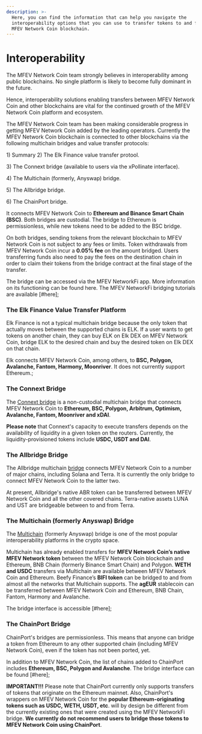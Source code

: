 ```yaml
---
description: >-
  Here, you can find the information that can help you navigate the
  interoperability options that you can use to transfer tokens to and from the
  MFEV Network Coin blockchain.
---
```


# Interoperability

The MFEV Network Coin team strongly believes in interoperability among public blockchains. No single platform is likely to become fully dominant in the future.

Hence, interoperability solutions enabling transfers between MFEV Network Coin and other blockchains are vital for the continued growth of the MFEV Network Coin platform and ecosystem.&#x20;

The MFEV Network Coin team has been making considerable progress in getting MFEV Network Coin added by the leading operators. Currently the MFEV Network Coin blockchain is connected to other blockchains via the following multichain bridges and value transfer protocols:

1\) Summary
2\) The Elk Finance value transfer protool.

3\) The Connext bridge (available to users via the xPollinate interface).

4\) The Multichain (formerly, Anyswap) bridge.

5\) The Allbridge bridge.

6\) The ChainPort bridge.

It connects MFEV Network Coin to **Ethereum and Binance Smart Chain (BSC)**. Both bridges are custodial. The bridge to Ethereum is permissionless, while new tokens need to be added to the BSC bridge.

On both bridges, sending tokens from the relevant blockchain to MFEV Network Coin is not subject to any fees or limits. Token withdrawals from MFEV Network Coin incur a **0.05% fee** on the amount bridged. Users transferring funds also need to pay the fees on the destination chain in order to claim their tokens from the bridge contract at the final stage of the transfer. &#x20;

The bridge can be accessed via the MFEV NetworkFi app. More information on its functioning can be found here. The MFEV NetworkFi bridging tutorials are available [#here];

### The Elk Finance Value Transfer Platform

Elk Finance is not a typical multichain bridge because the only token that actually moves between the supported chains is ELK. If a user wants to get tokens on another chain, they can buy ELK on Elk DEX on MFEV Network Coin, bridge ELK to the desired chain and buy the desired token on Elk DEX on that chain.

Elk connects MFEV Network Coin, among others, to **BSC, Polygon, Avalanche, Fantom, Harmony, Moonriver**. It does not currently support Ethereum.;

### The Connext Bridge

The [Connext bridge](https://bridge.connext.network) is a non-custodial multichain bridge that connects MFEV Network Coin to **Ethereum, BSC, Polygon, Arbitrum, Optimism, Avalanche, Fantom, Moonriver and xDAI**.

**Please note** that Connext's capacity to execute transfers depends on the availability of liquidity in a given token on the routers. Currently, the liquidity-provisioned tokens include **USDC, USDT and DAI**.

### The Allbridge Bridge

The Allbridge multichain [bridge](https://app.allbridge.io/bridge) connects MFEV Network Coin to a number of major chains, including Solana and Terra. It is currently the only bridge to connect MFEV Network Coin to the latter two.

At present, Allbridge's native ABR token can be transferred between MFEV Network Coin and all the other covered chains. Terra-native assets LUNA and UST are bridgeable between to and from Terra. &#x20;

### The Multichain (formerly Anyswap) Bridge

The [Multichain](https://multichain.org) (formerly Anyswap) bridge is one of the most popular interoperability platforms in the crypto space.&#x20;

Multichain has already enabled transfers for **MFEV Network Coin’s native MFEV Network token** between the MFEV Network Coin blockchain and Ethereum, BNB Chain (formerly Binance Smart Chain) and Polygon. **WETH and USDC** transfers via Multichain are available between MFEV Network Coin and Ethereum. Beefy Finance’s **BIFI token** can be bridged to and from almost all the networks that Multichain supports. The **agEUR** stablecoin can be transferred between MFEV Network Coin and Ethereum, BNB Chain, Fantom, Harmony and Avalanche.&#x20;

The bridge interface is accessible [#here];

### The ChainPort Bridge

ChainPort's bridges are permissionless. This means that anyone can bridge a token from Ethereum to any other supported chain (including MFEV Network Coin), even if the token has not been ported, yet.

In addition to MFEV Network Coin, the list of chains added to ChainPort includes **Ethereum, BSC, Polygon and Avalanche**. The bridge interface can be found [#here];

**IMPORTANT!!!** Please note that ChainPort currently only supports transfers of tokens that originate on the Ethereum mainnet. Also, ChainPort's wrappers on MFEV Network Coin for the **popular Ethereum-originating tokens such as USDC, WETH, USDT, etc**. will by design be different from the currently existing ones that were created using the MFEV NetworkFi bridge. **We currently do not recommend users to bridge those tokens to MFEV Network Coin using ChainPort**. &#x20;
